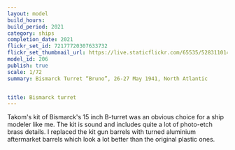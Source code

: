 ```yaml
---
layout: model
build_hours: 
build_period: 2021
category: ships
completion_date: 2021
flickr_set_id: 72177720307633732
flickr_set_thumbnail_url: https://live.staticflickr.com/65535/52831101465_270c2e10ed_m.jpg
model_id: 206
publish: true
scale: 1/72
summary: Bismarck Turret “Bruno”, 26-27 May 1941, North Atlantic  


title: Bismarck turret
---
```


Takom's kit of Bismarck's 15 inch B-turret was an obvious choice for a ship modeler like me. The kit is sound and includes quite a lot of photo-etch brass details. I replaced the kit gun barrels with turned aluminium aftermarket barrels which look a lot better than the original plastic ones.
